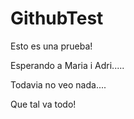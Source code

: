 # GithubTest

Esto es una prueba!

Esperando a Maria i Adri.....

Todavia no veo nada....

Que tal va todo!

